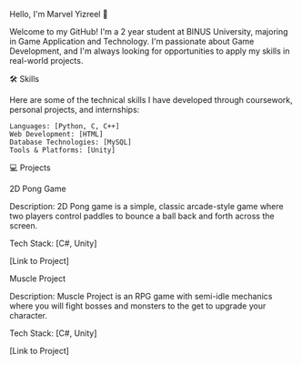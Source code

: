 Hello, I'm Marvel Yizreel 👋

Welcome to my GitHub! I'm a 2 year student at BINUS University, majoring in Game Application and Technology. I'm passionate about Game Development, and I'm always looking for opportunities to apply my skills in real-world projects.

🛠 Skills

Here are some of the technical skills I have developed through coursework, personal projects, and internships:

    Languages: [Python, C, C++]
    Web Development: [HTML]
    Database Technologies: [MySQL]
    Tools & Platforms: [Unity]

💻 Projects

2D Pong Game

Description: 2D Pong game is a simple, classic arcade-style game where two players control paddles to bounce a ball back and forth across the screen.

Tech Stack: [C#, Unity]

[Link to Project]

Muscle Project

Description: Muscle Project is an RPG game with semi-idle mechanics where you will fight bosses and monsters to the get to upgrade your character. 

Tech Stack: [C#, Unity]

[Link to Project]
